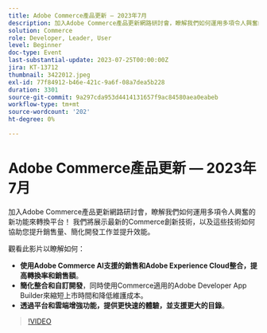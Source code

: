 ```yaml
---
title: Adobe Commerce產品更新 — 2023年7月
description: 加入Adobe Commerce產品更新網路研討會，瞭解我們如何運用多項令人興奮的新功能來轉換平台！ 我們將展示最新的Commerce創新技術，以及這些技術如何協助您提升銷售量、簡化開發工作並提升效能。 觀看此影片瞭解如何 — 使用Adobe Commerce AI支援的銷售和Adobe Experience Cloud整合，提高轉換率和銷售量。  使用Commerce適用的Adobe Developer App Builder簡化整合和自訂開發，同時縮短上市時間和維護成本。  透過平台和雲端增強功能，提供更快速的體驗，並支援更大型的目錄。
solution: Commerce
role: Developer, Leader, User
level: Beginner
doc-type: Event
last-substantial-update: 2023-07-25T00:00:00Z
jira: KT-13712
thumbnail: 3422012.jpeg
exl-id: 77f84912-b46e-421c-9a6f-08a7dea5b228
duration: 3301
source-git-commit: 9a297cda953d4414131657f9ac84580aea0eabeb
workflow-type: tm+mt
source-wordcount: '202'
ht-degree: 0%

---
```


# Adobe Commerce產品更新 — 2023年7月

加入Adobe Commerce產品更新網路研討會，瞭解我們如何運用多項令人興奮的新功能來轉換平台！ 我們將展示最新的Commerce創新技術，以及這些技術如何協助您提升銷售量、簡化開發工作並提升效能。

觀看此影片以瞭解如何：

* **使用Adobe Commerce AI支援的銷售和Adobe Experience Cloud整合，提高轉換率和銷售額**。
* **簡化整合和自訂開發**，同時使用Commerce適用的Adobe Developer App Builder來縮短上市時間和降低維護成本。
* **透過平台和雲端增強功能，提供更快速的體驗，並支援更大的目錄**。

>[!VIDEO](https://video.tv.adobe.com/v/3422012/?learn=on)
